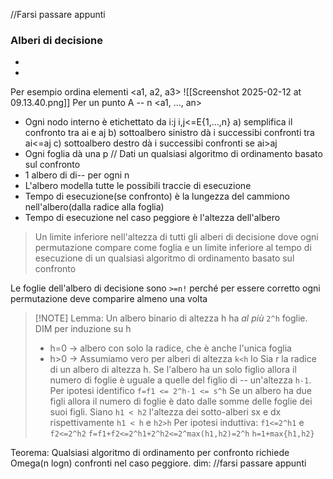 //Farsi passare appunti
### Alberi di decisione
- 
- 
Per esempio ordina elementi <a1, a2, a3>
	![[Screenshot 2025-02-12 at 09.13.40.png]]
Per un punto A -- n <a1, ..., an>
- Ogni nodo interno è etichettato da i:j i,j<=E{1,...,n}
	a) semplifica il confronto tra ai e aj
	b) sottoalbero sinistro dà i successibi confronti tra ai<=aj
	c) sottoalbero destro dà i successibi confronti se ai>aj
- Ogni foglia dà una p
	//
Dati un qualsiasi algoritmo di ordinamento basato sul confronto
- 1 albero di di-- per ogni n
- L'albero modella tutte le possibili traccie di esecuzione
- Tempo di esecuzione(se confronto) è la lungezza del cammiono nell'albero(dalla radice alla foglia)
- Tempo di esecuzione nel caso peggiore è l'altezza dell'albero

> Un limite inferiore nell'altezza di tutti gli alberi di decisione dove ogni permutazione compare come foglia e un limite inferiore al tempo di esecuzione di un qualsiasi algoritmo di ordinamento basato sul confronto

Le foglie dell'albero di decisione sono `>=n!` perché per essere corretto ogni permutazione deve comparire almeno una volta

> [!NOTE] Lemma:
>Un albero binario di altezza h ha _al più_ `2^h` foglie.
>DIM per induzione su h
>- h=0 -> albero con solo la radice, che è anche l'unica foglia
>- h>0 -> Assumiamo vero per alberi di altezza `k<h` lo
>Sia r la radice di un albero di altezza h. Se l'albero ha un solo figlio allora il numero di foglie è uguale a quelle del figlio di -- un'altezza `h-1`. Per ipotesi identifico
>`f=f1 <= 2^h-1 <= s^h`
>Se un albero ha due figli allora il numero di foglie è dato dalle somme delle foglie dei suoi figli. Siano `h1 < h2` l'altezza dei sotto-alberi sx e dx rispettivamente `h1 < h` e `h2>h`
>Per ipotesi induttiva:
>`f1<=2^h1` e `f2<=2^h2`
>`f=f1+f2<=2^h1+2^h2<=2^max(h1,h2)=2^h`
>`h=1+max{h1,h2}` 

Teorema: Qualsiasi algoritmo di ordinamento per confronto richiede Omega(n logn) confronti nel caso peggiore.
dim:
//farsi passare appunti